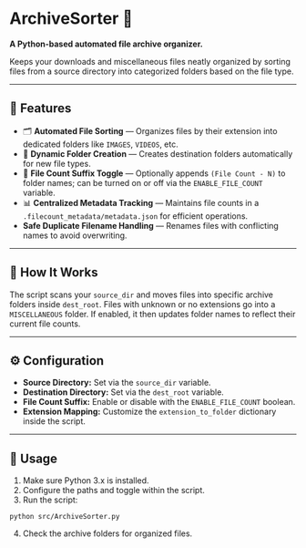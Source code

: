 # ArchiveSorter 📂

**A Python-based automated file archive organizer.**

Keeps your downloads and miscellaneous files neatly organized by sorting files from a source directory into categorized folders based on the file type.

---

## 🚀 Features

- 🗂️ **Automated File Sorting** — Organizes files by their extension into dedicated folders like `IMAGES`, `VIDEOS`, etc.
- 📁 **Dynamic Folder Creation** — Creates destination folders automatically for new file types.
- 🔢 **File Count Suffix Toggle** — Optionally appends `(File Count - N)` to folder names; can be turned on or off via the `ENABLE_FILE_COUNT` variable.
- 📊 **Centralized Metadata Tracking** — Maintains file counts in a `.filecount_metadata/metadata.json` for efficient operations.
- **Safe Duplicate Filename Handling** — Renames files with conflicting names to avoid overwriting.

---

## 📂 How It Works

The script scans your `source_dir` and moves files into specific archive folders inside `dest_root`. Files with unknown or no extensions go into a `MISCELLANEOUS` folder. If enabled, it then updates folder names to reflect their current file counts.

---

## ⚙️ Configuration

- **Source Directory:** Set via the `source_dir` variable.
- **Destination Directory:** Set via the `dest_root` variable.
- **File Count Suffix:** Enable or disable with the `ENABLE_FILE_COUNT` boolean.
- **Extension Mapping:** Customize the `extension_to_folder` dictionary inside the script.

---

## 🧰 Usage

1. Make sure Python 3.x is installed.
2. Configure the paths and toggle within the script.
3. Run the script:
```
python src/ArchiveSorter.py
```
4. Check the archive folders for organized files.